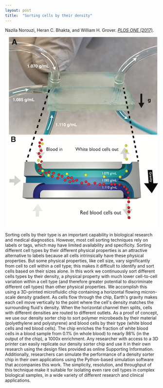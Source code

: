```yaml
---
layout: post
title:  "Sorting cells by their density"
---
```


Nazila Norouzi, Heran C. Bhakta, and William H. Grover.  [*PLOS ONE*   (2017)](https://doi.org/10.1371/journal.pone.0180520).

<img src="/assets/density_sorter.png">

Sorting cells by their type is an important capability in biological research and medical diagnostics.  However, most cell sorting techniques rely on labels or tags, which may have limited availability and specificity.  Sorting different cell types by their different physical properties is an attractive alternative to labels because all cells intrinsically have these physical properties.  But some physical properties, like cell size, vary significantly from cell to cell within a cell type; this makes it difficult to identify and sort cells based on their sizes alone.  In this work we continuously sort different cells types by their density, a physical property with much lower cell-to-cell variation within a cell type (and therefore greater potential to discriminate different cell types) than other physical properties.  We accomplish this using a 3D-printed microfluidic chip containing a horizontal flowing micron-scale density gradient.  As cells flow through the chip, Earth's gravity makes each cell move vertically to the point where the cell's density matches the surrounding fluid's density.  When the horizontal channel then splits, cells with different densities are routed to different outlets.  As a proof of concept, we use our density sorter chip to sort polymer microbeads by their material (polyethylene and polystyrene) and blood cells by their type (white blood cells and red blood cells).  The chip enriches the fraction of white blood cells in a blood sample from 0.1% (in whole blood) to nearly 98% (in the output of the chip), a 1000x enrichment.  Any researcher with access to a 3D printer can easily replicate our density sorter chip and use it in their own research using the design files provided as online Supporting Information. Additionally, researchers can simulate the performance of a density sorter chip in their own applications using the Python-based simulation software that accompanies this work.  The simplicity, resolution, and throughput of this technique make it suitable for isolating even rare cell types in complex biological samples, in a wide variety of different research and clinical applications.
